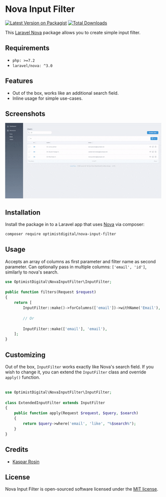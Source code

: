 # Nova Input Filter

[![Latest Version on Packagist](https://img.shields.io/packagist/v/optimistdigital/nova-input-filter.svg?style=flat-square)](https://packagist.org/packages/optimistdigital/nova-input-filter)
[![Total Downloads](https://img.shields.io/packagist/dt/optimistdigital/nova-input-filter.svg?style=flat-square)](https://packagist.org/packages/optimistdigital/nova-input-filter)

This [Laravel Nova](https://nova.laravel.com/) package allows you to create simple input filter.

## Requirements

- `php: >=7.2`
- `laravel/nova: ^3.0`

## Features

- Out of the box, works like an additional search field.
- Inline usage for simple use-cases.

## Screenshots

![Input filter](./docs/input-filter.gif)

## Installation

Install the package in to a Laravel app that uses [Nova](https://nova.laravel.com) via composer:

```bash
composer require optimistdigital/nova-input-filter
```

## Usage

Accepts an array of columns as first parameter and filter name as second parameter. Can optionally pass in multiple
columns: `['email', 'id']`, similarly to nova's search.

```php
use OptimistDigital\NovaInputFilter\InputFilter;

public function filters(Request $request)
{
    return [
        InputFilter::make()->forColumns(['email'])->withName('Email'),

        // Or

        InputFilter::make(['email'], 'email'),
    ];
}
```

## Customizing

Out of the box, `InputFilter` works exactly like Nova's search field. If you wish to change it, you can extend
the `InputFilter` class and override `apply()` function.

```php

use OptimistDigital\NovaInputFilter\InputFilter;

class ExtendedInputFilter extends InputFilter
{
    public function apply(Request $request, $query, $search)
    {
        return $query->where('email', 'like', "%$search%");
    }
}
```

## Credits

- [Kaspar Rosin](https://github.com/kasparrosin)

## License

Nova Input Filter is open-sourced software licensed under the [MIT license](LICENSE.md).
